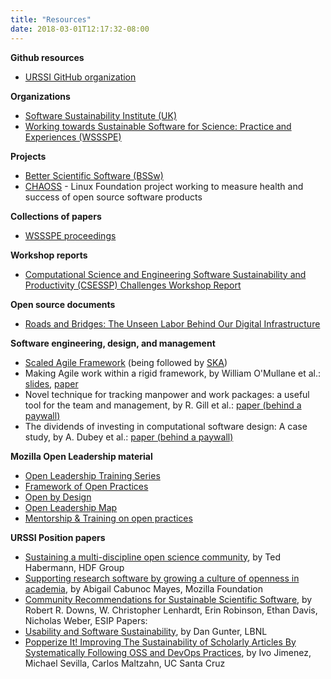 ```yaml
---
title: "Resources"
date: 2018-03-01T12:17:32-08:00
---
```


**Github resources**

- [URSSI GitHub organization](https://github.com/si2-urssi)

**Organizations**

- [Software Sustainability Institute (UK)](https://www.software.ac.uk/)
- [Working towards Sustainable Software for Science: Practice and Experiences (WSSSPE)](http://wssspe.researchcomputing.org.uk/)

**Projects**

- [Better Scientific Software (BSSw)](https://bssw.io/)
- [CHAOSS](https://www.linuxfoundation.org/blog/chaoss-project-creates-tools-to-analyze-software-development-and-measure-open-source-community-health/) - Linux Foundation project working to measure health and success of open source software products

**Collections of papers**

- [WSSSPE proceedings](http://wssspe.researchcomputing.org.uk/tag/proceedings/)

**Workshop reports**

- [Computational Science and Engineering Software Sustainability and Productivity (CSESSP) Challenges Workshop Report](https://www.nitrd.gov/PUBS/CSESSPWorkshopReport.pdf)

**Open source documents**

- [Roads and Bridges: The Unseen Labor Behind Our Digital Infrastructure](https://www.fordfoundation.org/library/reports-and-studies/roads-and-bridges-the-unseen-labor-behind-our-digital-infrastructure)

**Software engineering, design, and management**

- [Scaled Agile Framework](http://www.scaledagileframework.com) (being followed by [SKA](https://www.skatelescope.org))
- Making Agile work within a rigid framework, by William O&#39;Mullane et al.: [slides](https://confluence.lsstcorp.org/display/DM/DM+Leadership+Team+Meeting+2017-01-10+to+12%2C+Face-to-Face?preview=%2F50987518%2F52134257%2FWOM_AGILE.pdf), [paper](https://arxiv.org/abs/0712.0249)
- Novel technique for tracking manpower and work packages: a useful tool for the team and management, by R. Gill et al.: [paper (behind a paywall)](https://doi.org/10.1117/12.2054745)
- The dividends of investing in computational software design: A case study, by A. Dubey et al.: [paper (behind a paywall)](https://doi.org/10.1177/1094342017747692)

**Mozilla Open Leadership material**

- [Open Leadership Training Series](https://mzl.la/open-leadership)
- [Framework of Open Practices](https://medium.com/mozilla-open-innovation/a-framework-of-open-practices-9a17fe1645a3)
- [Open by Design](https://medium.com/mozilla-open-innovation/being-open-by-design-deec6768706)
- [Open Leadership Map](https://mozilla.github.io/olm-whitepaper/)
- [Mentorship & Training on open practices](http://mozilla.github.io/leadership-training/)

**URSSI Position papers**

- [Sustaining a multi-discipline open science community](https://github.com/si2-urssi/berkeley_workshop/blob/master/position-paper/Sustaining_a_multi-discipline_open_science_community.pdf), by Ted Habermann, HDF Group
- [Supporting research software by growing a culture of openness in academia](https://doi.org/10.6084/m9.figshare.6104840.v1), by Abigail Cabunoc Mayes, Mozilla Foundation
- [Community Recommendations for Sustainable Scientific Software](https://doi.org/10.5334/jors.bt), by Robert R. Downs,  W. Christopher Lenhardt,  Erin Robinson, Ethan Davis, Nicholas Weber, ESIP
Papers:
- [Usability and Software Sustainability](https://doi.org/10.5281/zenodo.1215846), by Dan Gunter, LBNL
- [Popperize It! Improving The Sustainability of Scholarly Articles By Systematically Following OSS and DevOps Practices](https://doi.org/10.6084/m9.figshare.6119795.v2), by Ivo Jimenez, Michael Sevilla, Carlos Maltzahn, UC Santa Cruz
